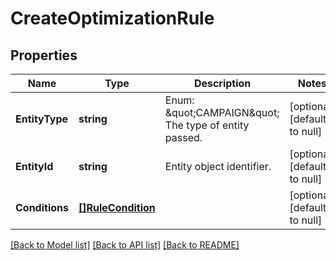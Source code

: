 # CreateOptimizationRule

## Properties
Name | Type | Description | Notes
------------ | ------------- | ------------- | -------------
**EntityType** | **string** | Enum: \&quot;CAMPAIGN\&quot;  The type of entity passed. | [optional] [default to null]
**EntityId** | **string** | Entity object identifier. | [optional] [default to null]
**Conditions** | [**[]RuleCondition**](RuleCondition.md) |  | [optional] [default to null]

[[Back to Model list]](../README.md#documentation-for-models) [[Back to API list]](../README.md#documentation-for-api-endpoints) [[Back to README]](../README.md)

